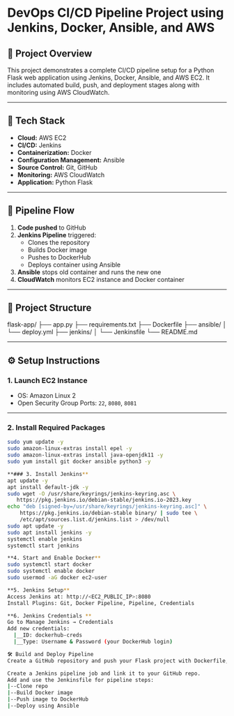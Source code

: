 # DevOps CI/CD Pipeline Project using Jenkins, Docker, Ansible, and AWS

## 🚀 Project Overview

This project demonstrates a complete CI/CD pipeline setup for a Python Flask web application using Jenkins, Docker, Ansible, and AWS EC2. It includes automated build, push, and deployment stages along with monitoring using AWS CloudWatch.

---

## 🧰 Tech Stack

- **Cloud:** AWS EC2  
- **CI/CD:** Jenkins  
- **Containerization:** Docker  
- **Configuration Management:** Ansible  
- **Source Control:** Git, GitHub  
- **Monitoring:** AWS CloudWatch  
- **Application:** Python Flask  

---

## 🔄 Pipeline Flow

1. **Code pushed** to GitHub  
2. **Jenkins Pipeline** triggered:
   - Clones the repository  
   - Builds Docker image  
   - Pushes to DockerHub  
   - Deploys container using Ansible  
3. **Ansible** stops old container and runs the new one  
4. **CloudWatch** monitors EC2 instance and Docker container  

---

## 📁 Project Structure
flask-app/
├── app.py
├── requirements.txt
├── Dockerfile
├── ansible/
│ └── deploy.yml
├── jenkins/
│ └── Jenkinsfile
└── README.md


---

## ⚙️ Setup Instructions

### 1. Launch EC2 Instance
- OS: Amazon Linux 2  
- Open Security Group Ports: `22`, `8080`, `8081`

---

### 2. Install Required Packages

```bash
sudo yum update -y
sudo amazon-linux-extras install epel -y
sudo amazon-linux-extras install java-openjdk11 -y
sudo yum install git docker ansible python3 -y

**### 3. Install Jenkins**
apt update -y
apt install default-jdk -y
sudo wget -O /usr/share/keyrings/jenkins-keyring.asc \
   https://pkg.jenkins.io/debian-stable/jenkins.io-2023.key
echo "deb [signed-by=/usr/share/keyrings/jenkins-keyring.asc]" \
    https://pkg.jenkins.io/debian-stable binary/ | sudo tee \
    /etc/apt/sources.list.d/jenkins.list > /dev/null
sudo apt update -y
sudo apt install jenkins -y
systemctl enable jenkins
systemctl start jenkins

**4. Start and Enable Docker**
sudo systemctl start docker
sudo systemctl enable docker
sudo usermod -aG docker ec2-user

**5. Jenkins Setup**
Access Jenkins at: http://<EC2_PUBLIC_IP>:8080
Install Plugins: Git, Docker Pipeline, Pipeline, Credentials

**6. Jenkins Credentials **
Go to Manage Jenkins → Credentials
Add new credentials:
  |__ID: dockerhub-creds
  |__Type: Username & Password (your DockerHub login)

🛠️ Build and Deploy Pipeline
Create a GitHub repository and push your Flask project with Dockerfile, Jenkinsfile, and ansible/deploy.yml.

Create a Jenkins pipeline job and link it to your GitHub repo.
Add and use the Jenkinsfile for pipeline steps:
|--Clone repo
|--Build Docker image
|--Push image to DockerHub
|--Deploy using Ansible
